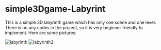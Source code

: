 # simple3Dgame-Labyrint

This is a simple 3D labyrinth game which has only one scene and one level. There is no any codes in the project, so it is very beginner friendly to implement. Here are some pictures:

![labyrinth](https://user-images.githubusercontent.com/58117516/216373513-0eeaea83-f7e5-42e7-8a6a-e5f7bf1e8832.png)
![labyrinth2](https://user-images.githubusercontent.com/58117516/216373525-1027c564-14c9-4828-861e-5597a461689e.png)
